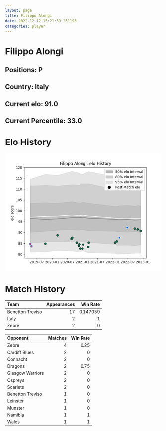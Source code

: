 ```yaml
---  
layout: page  
title: Filippo Alongi  
date: 2022-12-12 15:21:59.251193  
categories: player  
---
```

# Filippo Alongi

## Positions: P

## Country: Italy

## Current elo: 91.0

## Current Percentile: 33.0

# Elo History


![elo history](history_FilippoAlongi.png)
# Match History


| Team             |   Appearances |   Win Rate |
|:-----------------|--------------:|-----------:|
| Benetton Treviso |            17 |   0.147059 |
| Italy            |             2 |   1        |
| Zebre            |             2 |   0        |

| Opponent         |   Matches |   Win Rate |
|:-----------------|----------:|-----------:|
| Zebre            |         4 |       0.25 |
| Cardiff Blues    |         2 |       0    |
| Connacht         |         2 |       0    |
| Dragons          |         2 |       0.75 |
| Glasgow Warriors |         2 |       0    |
| Ospreys          |         2 |       0    |
| Scarlets         |         2 |       0    |
| Benetton Treviso |         1 |       0    |
| Leinster         |         1 |       0    |
| Munster          |         1 |       0    |
| Namibia          |         1 |       1    |
| Wales            |         1 |       1    |